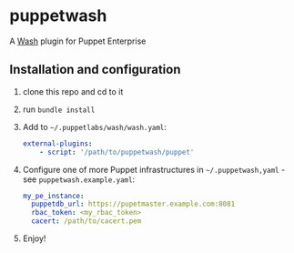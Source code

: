 # puppetwash

A [Wash](https://puppetlabs.github.io/wash/) plugin for Puppet Enterprise

## Installation and configuration

1. clone this repo and cd to it
2. run `bundle install`
3. Add to `~/.puppetlabs/wash/wash.yaml`:

    ```yaml
    external-plugins:
        - script: '/path/to/puppetwash/puppet'
    ```

4. Configure one of more Puppet infrastructures in `~/.puppetwash,yaml` - see `puppetwash.example.yaml`:

    ```yaml
    my_pe_instance:
      puppetdb_url: https://pupetmaster.example.com:8081
      rbac_token: <my_rbac_token>
      cacert: /path/to/cacert.pem
    ```

5. Enjoy!
